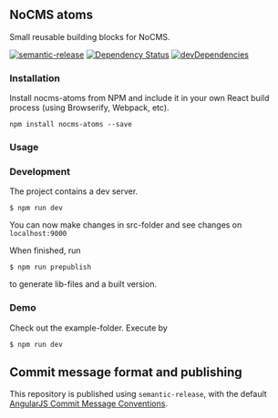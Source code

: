 ## NoCMS atoms

Small reusable building blocks for NoCMS.

[![semantic-release](https://img.shields.io/badge/%20%20%F0%9F%93%A6%F0%9F%9A%80-semantic--release-e10079.svg)](https://github.com/semantic-release/semantic-release)
[![Dependency Status](https://david-dm.org/miles-no/nocms-ajax.svg)](https://david-dm.org/miles-no/nocms-ajax)
[![devDependencies](https://david-dm.org/miles-no/nocms-ajax/dev-status.svg)](https://david-dm.org/miles-no/nocms-ajax?type=dev)

### Installation
Install nocms-atoms from NPM and include it in your own React build process (using Browserify, Webpack, etc).

```
npm install nocms-atoms --save
```

### Usage

### Development
The project contains a dev server.

```
$ npm run dev
```
You can now make changes in src-folder and see changes on `localhost:9000`

When finished, run
```
$ npm run prepublish
```
to generate lib-files and a built version.

### Demo
Check out the example-folder. Execute by
```
$ npm run dev
```

## Commit message format and publishing

This repository is published using `semantic-release`, with the default [AngularJS Commit Message Conventions](https://docs.google.com/document/d/1QrDFcIiPjSLDn3EL15IJygNPiHORgU1_OOAqWjiDU5Y/edit).
